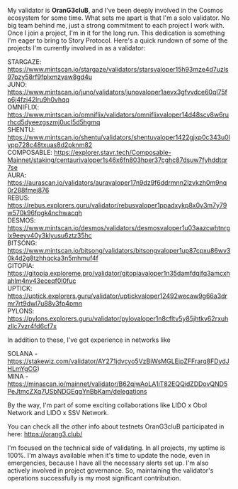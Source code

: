 My validator is **OranG3cluB**, and I've been deeply involved in the Cosmos ecosystem for some time. What sets me apart is that I'm a solo validator. 
No big team behind me, just a strong commitment to each project I work with. Once I join a project, I'm in it for the long run. This dedication is something I'm eager to bring to Story Protocol. Here's a quick rundown of some of the projects I'm currently involved in as a validator:  
 
STARGAZE: https://www.mintscan.io/stargaze/validators/starsvaloper15h93mze4d7uzls97pzy58rf9fplxmzyaw8gd4u  
JUNO: https://www.mintscan.io/juno/validators/junovaloper1aevx3gfvvdce60ql75fp6j4fzj42lru9h0vhqq  
OMNIFLIX: https://www.mintscan.io/omniflix/validators/omniflixvaloper14d48scv8w6rurhcd5dyeezgszmj0ucl5d5hgmq  
SHENTU: https://www.mintscan.io/shentu/validators/shentuvaloper1422gjxp0c343u0lypp728c48txuas8d2pknm82  
COMPOSABLE: https://explorer.stavr.tech/Composable-Mainnet/staking/centaurivaloper1s46x6fn803hper37cghc87dsuw7fyhddtqr7se  
AURA: https://aurascan.io/validators/auravaloper17n9dz9f6ddrmnn2lzvkzh0m9nq0r288fmej876  
REBUS: https://rebus.explorers.guru/validator/rebusvaloper1ppadxykp8x0v3m7y79w570k96fpgk4nchwacqh  
DESMOS: https://www.mintscan.io/desmos/validators/desmosvaloper1u03aazcwhtnrplx9eeyv40y3klyusu6ztz35hc  
BITSONG: https://www.mintscan.io/bitsong/validators/bitsongvaloper1up87cpxu86wv30k4d2g8tzhhqcka3n5mhmuf4f  
GITOPIA: https://gitopia.exploreme.pro/validator/gitopiavaloper1n35damfdqjfq3amcxhahlm4nv43eceqf0l0fuc  
UPTICK: https://uptick.explorers.guru/validator/uptickvaloper12492wecaw9g66a3drmr7rt9dwl7u88v3fp4pmn  
PYLONS: https://pylons.explorers.guru/validator/pylovaloper1n8cfltv5y85jhtkv62rxuhzllc7vzr4fd6cf7x  

 In addition to these, I've got experience in networks like   

SOLANA - https://stakewiz.com/validator/AY271jdvcyo5VzBiWsMGLEjpZFFrarq8FDydJHLmYgCG)  
MINA - https://minascan.io/mainnet/validator/B62qjwAoLA1iT82EQQidZDDovQND5PeJtmcZXq7USbNDGEqgYnBbKam/delegations    

By the way, I'm part of some exciting collaborations like LIDO x Obol Network and LIDO x SSV Network.

You can check all the other info about testnets OranG3cluB participated in here: https://orang3.club/

I'm focused on the technical side of validating. In all projects, my uptime is 100%. I'm always available when it's time to update the node, even in emergencies, because I have all the necessary alerts set up. I'm also actively involved in project governance. So, maintaining the validator's operations successfully is my most significant contribution.
